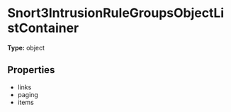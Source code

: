 # Snort3IntrusionRuleGroupsObjectListContainer


**Type:** object

## Properties
* links
* paging
* items
